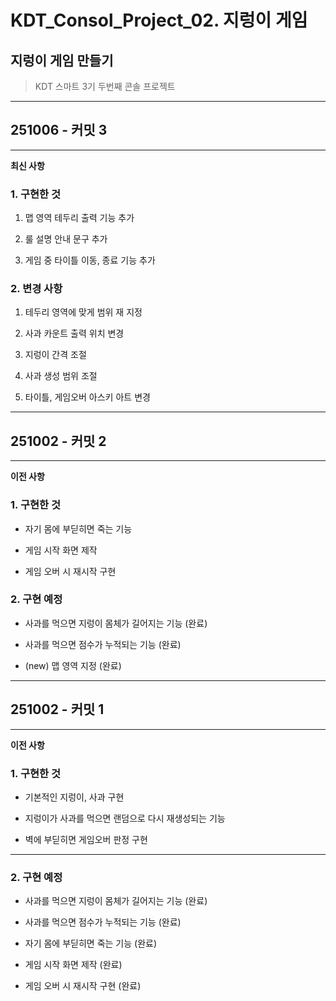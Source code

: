 # KDT_Consol_Project_02. 지렁이 게임
## 지렁이 게임 만들기
>KDT 스마트 3기 두번째 콘솔 프로젝트
>
---
## 251006 - 커밋 3
---

**최신 사항**

### 1. 구현한 것
1. 맵 영역 테두리 출력 기능 추가

2. 룰 설명 안내 문구 추가

3. 게임 중 타이틀 이동, 종료 기능 추가

### 2. 변경 사항
1. 테두리 영역에 맞게 범위 재 지정

2. 사과 카운트 출력 위치 변경

3. 지렁이 간격 조절

4. 사과 생성 범위 조절

5. 타이틀, 게임오버 아스키 아트 변경



---
## 251002 - 커밋 2
---

**이전 사항**

### 1. 구현한 것

- 자기 몸에 부딛히면 죽는 기능

- 게임 시작 화면 제작

- 게임 오버 시 재시작 구현


### 2. 구현 예정

- 사과를 먹으면 지렁이 몸체가 길어지는 기능 (완료)

- 사과를 먹으면 점수가 누적되는 기능 (완료)

- (new) 맵 영역 지정 (완료)

---

## 251002 - 커밋 1

---

**이전 사항**

### 1. 구현한 것

- 기본적인 지렁이, 사과 구현
  
- 지렁이가 사과를 먹으면 랜덤으로 다시 재생성되는 기능

- 벽에 부딛히면 게임오버 판정 구현

---

### 2. 구현 예정

- 사과를 먹으면 지렁이 몸체가 길어지는 기능 (완료)

- 사과를 먹으면 점수가 누적되는 기능 (완료)

- 자기 몸에 부딛히면 죽는 기능 (완료)

- 게임 시작 화면 제작 (완료)

- 게임 오버 시 재시작 구현 (완료)
